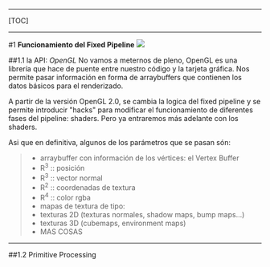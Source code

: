 
-----------------------------------------------------------

[TOC]

-----------------------------------------------------------

#1 **Funcionamiento del Fixed Pipeline**
![](http://malideveloper.arm.com/downloads/deved/tutorial/SDK/android/2.0/pipeline.png)

##1.1 la API: *OpenGL*
No vamos a meternos de pleno, OpenGL es una librería que hace de puente entre nuestro código y la tarjeta gráfica. Nos permite pasar información en forma de arraybuffers que contienen los datos básicos para el renderizado.

A partir de la versión OpenGL 2.0, se cambia la logica del fixed pipeline y se permite introducir "hacks" para modificar el funcionamiento de diferentes fases del pipeline: shaders. Pero ya entraremos más adelante con los shaders.

Asi que en definitiva, algunos de los parámetros que se pasan són:

>- arraybuffer con información de los vértices:  el Vertex Buffer
>  - R<sup>3</sup> :: posición 
>  - R<sup>3</sup> :: vector normal
>  - R<sup>2</sup> :: coordenadas de textura
>  - R<sup>4</sup> :: color rgba
>- mapas de textura de tipo:
>  - texturas 2D (texturas normales, shadow maps, bump maps...)
>  - texturas 3D (cubemaps, environment maps)
>- MAS COSAS

---
##1.2 Primitive Processing
